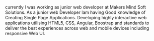

currently I was working as junior web developer at Makers Mind Soft Solutions. As a junior web Developer Iam  having Good knowledge of Creating Single Page Applications. Developing highly interactive web applications utilising HTML5, CSS, Angular,  Boostrap and standards to deliver the best experiences across web and mobile devices including responsive Web UI.
